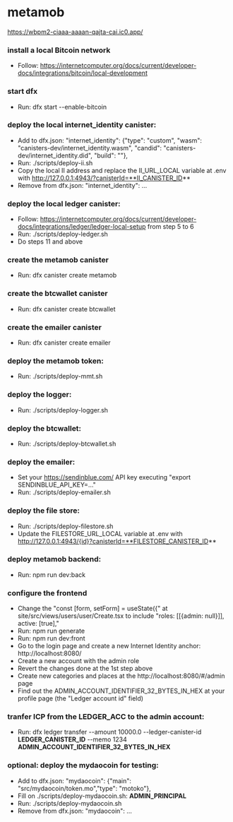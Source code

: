 # metamob

https://wbpm2-ciaaa-aaaan-qajta-cai.ic0.app/

### install a local Bitcoin network
- Follow: https://internetcomputer.org/docs/current/developer-docs/integrations/bitcoin/local-development

### start dfx
- Run: dfx start --enable-bitcoin

### deploy the local internet_identity canister:
- Add to dfx.json: "internet_identity": {"type": "custom", "wasm": "canisters-dev/internet_identity.wasm", "candid": "canisters-dev/internet_identity.did", "build": ""},
- Run: ./scripts/deploy-ii.sh
- Copy the local II address and replace the II_URL_LOCAL variable at .env with http://127.0.0.1:4943/?canisterId=**II_CANISTER_ID**
- Remove from dfx.json: "internet_identity": ...

### deploy the local ledger canister:
- Follow: https://internetcomputer.org/docs/current/developer-docs/integrations/ledger/ledger-local-setup from step 5 to 6
- Run: ./scripts/deploy-ledger.sh
- Do steps 11 and above

### create the metamob canister
- Run: dfx canister create metamob

### create the btcwallet canister
- Run: dfx canister create btcwallet

### create the emailer canister
- Run: dfx canister create emailer

### deploy the metamob token:
- Run: ./scripts/deploy-mmt.sh

### deploy the logger:
- Run: ./scripts/deploy-logger.sh

### deploy the btcwallet:
- Run: ./scripts/deploy-btcwallet.sh

### deploy the emailer:
- Set your https://sendinblue.com/ API key executing "export SENDINBLUE_API_KEY=..."
- Run: ./scripts/deploy-emailer.sh

### deploy the file store:
- Run: ./scripts/deploy-filestore.sh
- Update the FILESTORE_URL_LOCAL variable at .env with http://127.0.0.1:4943/{id}?canisterId=**FILESTORE_CANISTER_ID**

### deploy metamob backend:
- Run: npm run dev:back

### configure the frontend
- Change the "const [form, setForm] = useState<ProfileRequest>({" at site/src/views/users/user/Create.tsx to include "roles: [[{admin: null}]], active: [true],"
- Run: npm run generate
- Run: npm run dev:front
- Go to the login page and create a new Internet Identity anchor: http://localhost:8080/
- Create a new account with the admin role
- Revert the changes done at the 1st step above
- Create new categories and places at the http://localhost:8080/#/admin page
- Find out the ADMIN_ACCOUNT_IDENTIFIER_32_BYTES_IN_HEX at your profile page (the "Ledger account id" field)

### tranfer ICP from the LEDGER_ACC to the admin account:
- Run: dfx ledger transfer --amount 10000.0 --ledger-canister-id **LEDGER_CANISTER_ID** --memo 1234 **ADMIN_ACCOUNT_IDENTIFIER_32_BYTES_IN_HEX**

### optional: deploy the mydaocoin for testing:
- Add to dfx.json: "mydaocoin": {"main": "src/mydaocoin/token.mo","type": "motoko"},
- Fill on ./scripts/deploy-mydaocoin.sh: **ADMIN_PRINCIPAL**
- Run: ./scripts/deploy-mydaocoin.sh
- Remove from dfx.json: "mydaocoin": ...
